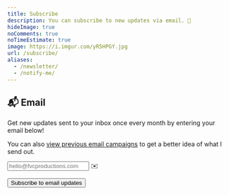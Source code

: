 ```yaml
---
title: Subscribe
description: You can subscribe to new updates via email. 🌟
hideImage: true
noComments: true
noTimeEstimate: true
image: https://i.imgur.com/yR5HPGY.jpg
url: /subscribe/
aliases:
  - /newsletter/
  - /notify-me/
---
```


## 📬 Email

Get new updates sent to your inbox once every month by entering your email below!</p>

You can also <a href="https://us12.campaign-archive.com/home/?u=0c1cb29d65da6e773de7acb68&id=0427c5c75d" title="View previous email campaigns" target="_blank" rel="noopener">view previous email campaigns</a> to get a better idea of what I send out.

<form action="https://fvcproductions.us12.list-manage.com/subscribe/post?u=0c1cb29d65da6e773de7acb68&amp;id=0427c5c75d" method="post" name="mc-embedded-subscribe-form" class="validate mb-1" target="_blank" novalidate>
  <div class="field is-grouped">
    <div class="control has-icons-left is-expanded">
      <input type="email" class="input required email" aria-label="Email Input" autocomplete="on" name="EMAIL" placeholder="hello@fvcproductions.com" value="">
      <span class="icon is-left">
        ✉️
      </span>
    </div>
    <p class="control">
      <input type="submit" value="Subscribe to email updates" name="subscribe" class="button is-link" aria-label="Submit button for subscribing to email updates">
    </p>
  </div>
</form>
